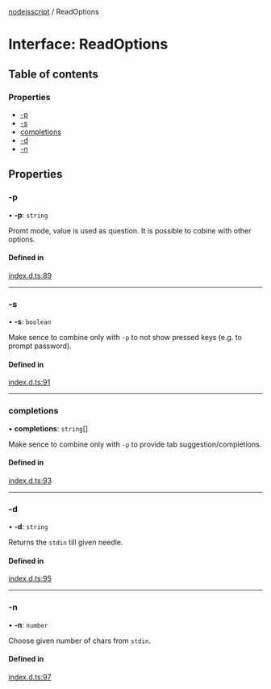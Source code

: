 [nodejsscript](../README.md) / ReadOptions

# Interface: ReadOptions

## Table of contents

### Properties

- [-p](ReadOptions.md#-p)
- [-s](ReadOptions.md#-s)
- [completions](ReadOptions.md#completions)
- [-d](ReadOptions.md#-d)
- [-n](ReadOptions.md#-n)

## Properties

### -p

• **-p**: `string`

Promt mode, value is used as question. It is possible to cobine with other options.

#### Defined in

[index.d.ts:89](https://github.com/jaandrle/nodejsscript/blob/c1132cc/index.d.ts#L89)

___

### -s

• **-s**: `boolean`

Make sence to combine only with `-p` to not show pressed keys (e.g. to prompt password).

#### Defined in

[index.d.ts:91](https://github.com/jaandrle/nodejsscript/blob/c1132cc/index.d.ts#L91)

___

### completions

• **completions**: `string`[]

Make sence to combine only with `-p` to provide tab suggestion/completions.

#### Defined in

[index.d.ts:93](https://github.com/jaandrle/nodejsscript/blob/c1132cc/index.d.ts#L93)

___

### -d

• **-d**: `string`

Returns the `stdin` till given needle.

#### Defined in

[index.d.ts:95](https://github.com/jaandrle/nodejsscript/blob/c1132cc/index.d.ts#L95)

___

### -n

• **-n**: `number`

Choose given number of chars from `stdin`.

#### Defined in

[index.d.ts:97](https://github.com/jaandrle/nodejsscript/blob/c1132cc/index.d.ts#L97)
